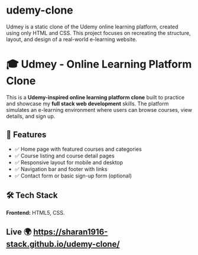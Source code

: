 # udemy-clone
Udmey is a static clone of the Udemy online learning platform, created using only HTML and CSS. This project focuses on recreating the structure, layout, and design of a real-world e-learning website.
# 🎓 Udmey - Online Learning Platform Clone

This is a **Udemy-inspired online learning platform clone** built to practice and showcase my **full stack web development** skills. The platform simulates an e-learning environment where users can browse courses, view details, and sign up.


## 📌 Features

- ✅ Home page with featured courses and categories
- ✅ Course listing and course detail pages
- ✅ Responsive layout for mobile and desktop
- ✅ Navigation bar and footer with links
- ✅ Contact form or basic sign-up form (optional)


## 🛠️ Tech Stack

**Frontend:** HTML5, CSS.

  
## Live 🌍 https://sharan1916-stack.github.io/udemy-clone/

